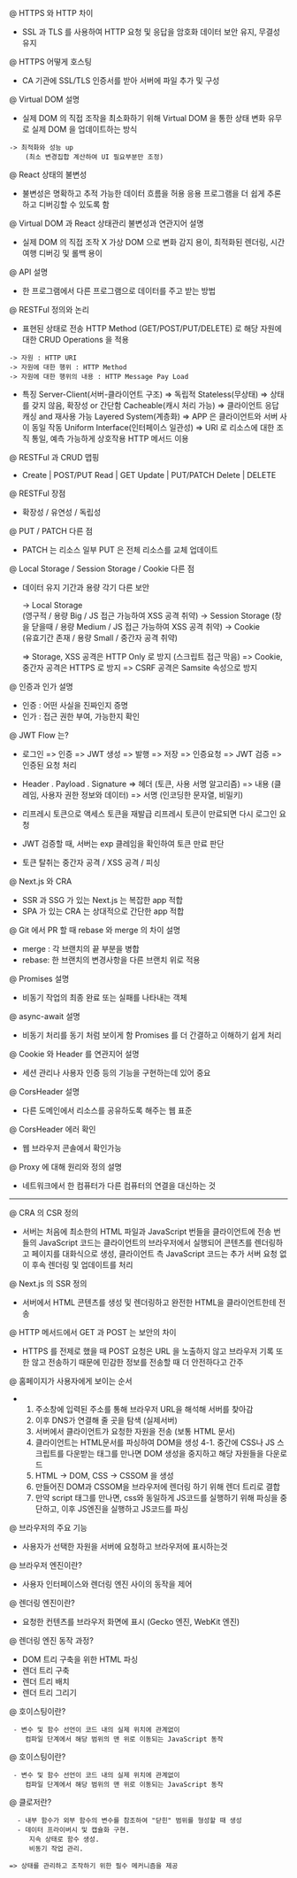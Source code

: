 @ HTTPS 와 HTTP 차이

   - SSL 과 TLS 를 사용하여 HTTP 요청 및 응답을 암호화
      데이터 보안 유지, 무결성 유지


@ HTTPS 어떻게 호스팅

  - CA 기관에 SSL/TLS 인증서를 받아 
      서버에 파일 추가 및 구성


@ Virtual DOM 설명

   - 실제 DOM 의 직접 조작을 최소화하기 위해
       Virtual DOM 을 통한 상태 변화 유무로
     실제 DOM 을 업데이트하는 방식

	-> 최적화와 성능 up 
	    (최소 변경집합 계산하여 UI 필요부분만 조정)


@ React 상태의 불변성

   - 불변성은 명확하고 추적 가능한 데이터 흐름을 허용
      응용 프로그램을 더 쉽게 추론하고 디버깅할 수 있도록 함


@ Virtual DOM 과 React 상태관리 불변성과 연관지어 설명

   - 실제 DOM 의 직접 조작 X
     가상 DOM 으로 변화 감지 용이, 
     최적화된 렌더링, 시간여행 디버깅 및 롤백 용이


@ API 설명

   - 한 프로그램에서 다른 프로그램으로 데이터를 주고 받는 방법


@ RESTFul 정의와 논리

   - 표현된 상태로 전송
      HTTP Method (GET/POST/PUT/DELETE) 로
    해당 자원에 대한 CRUD Operations 을 적용

	-> 자원 : HTTP URI
	-> 자원에 대한 행위 : HTTP Method
	-> 자원에 대한 행위의 내용 : HTTP Message Pay Load 

  - 특징
	Server-Client(서버-클라이언트 구조) => 독립적
	Stateless(무상태) => 상태를 갖지 않음, 확장성 or 간단함
	Cacheable(캐시 처리 가능) => 클라이언트 응답 캐싱 and 재사용 가능
	Layered System(계층화) => APP 은 클라이언트와 서버 사이 동일 작동
	Uniform Interface(인터페이스 일관성)
	 => URI 로 리소스에 대한 조직 통일, 예측 가능하게 상호작용 
                  HTTP 메서드 이용


@ RESTFul 과 CRUD 맵핑

   - Create | POST/PUT
    Read   | GET
    Update | PUT/PATCH
    Delete | DELETE


@ RESTFul 장점

  - 확장성 / 유연성 / 독립성

@ PUT / PATCH 다른 점

  - PATCH 는 리소스 일부
    PUT 은 전체 리소스를 교체 업데이트

@ Local Storage / Session Storage / Cookie 다른 점

  - 데이터 유지 기간과 용량
      각기 다른 보안

 	-> Local Storage   
		(영구적 / 용량 Big / JS 접근 가능하여 XSS 공격 취약)
 	-> Session Storage 
		(창을 닫을때 / 용량 Medium / JS 접근 가능하여 XSS 공격 취약)
 	-> Cookie	   
		(유효기간 존재 / 용량 Small / 중간자 공격 취약)


	=> Storage, XSS 공격은 HTTP Only 로 방지 (스크립트 접근 막음)
	=> Cookie, 중간자 공격은 HTTPS 로 방지
	=>         CSRF 공격은 Samsite 속성으로 방지

@ 인증과 인가 설명

  - 인증 : 어떤 사실을 진짜인지 증명
  - 인가 : 접근 권한 부여, 가능한지 확인

@ JWT Flow 는?

  - 로그인 => 인증 => JWT 생성 => 발행 => 저장 
	=> 인증요청 => JWT 검증 => 인증된 요청 처리

   - Header . Payload . Signature
	=> 헤더 (토큰, 사용 서명 알고리즘)
	=> 내용 (클레임, 사용자 권한 정보와 데이터)
	=> 서명 (인코딩한 문자열, 비밀키)

  - 리프레시 토큰으로 액세스 토큰을 재발급
    리프레시 토큰이 만료되면 다시 로그인 요청

  - JWT 검증할 때, 서버는 exp 클레임을 확인하여 토큰 만료 판단

  - 토큰 탈취는 중간자 공격 / XSS 공격 / 피싱


@ Next.js 와 CRA 

   - SSR 과 SSG 가 있는 Next.js 는 복잡한 app 적합
   - SPA 가 있는 CRA 는 상대적으로 간단한 app 적합


@ Git 에서 PR 할 때 rebase 와 merge 의 차이 설명

   - merge : 각 브랜치의 끝 부분을 병합
   - rebase: 한 브랜치의 변경사항을 다른 브랜치 위로 적용


@ Promises 설명

   - 비동기 작업의 최종 완료 또는 실패를 나타내는 객체


@ async-await 설명

   - 비동기 처리를 동기 처럼 보이게 함
        Promises 를 더 간결하고 이해하기 쉽게 처리


@ Cookie 와 Header 를 연관지어 설명

   - 세션 관리나 사용자 인증 등의 기능을 구현하는데 있어 중요


@ CorsHeader 설명

   - 다른 도메인에서 리소스를 공유하도록 해주는 웹 표준


@ CorsHeader 에러 확인

   - 웹 브라우저 콘솔에서 확인가능


@ Proxy 에 대해 원리와 정의 설명

   - 네트워크에서 한 컴퓨터가 다른 컴퓨터의 연결을 대신하는 것

---

@ CRA 의 CSR 정의

   - 서버는 처음에 최소한의 HTML 파일과 JavaScript 번들을 클라이언트에 전송 
     번들의 JavaScript 코드는 클라이언트의 브라우저에서 실행되어 콘텐츠를 렌더링하고 
       페이지를 대화식으로 생성, 클라이언트 측 JavaScript 코드는 추가 서버 요청 없이 
       후속 렌더링 및 업데이트를 처리

@ Next.js 의 SSR 정의

   - 서버에서 HTML 콘텐츠를 생성 및 렌더링하고 완전한 HTML을 클라이언트한테 전송


@ HTTP 메서드에서 GET 과 POST 는 보안의 차이

   - HTTPS 를 전제로 했을 때 POST 요청은 URL 을 노출하지 않고 브라우저 기록 또한
     않고 전송하기 때문에 민감한 정보를 전송할 때 더 안전하다고 간주

@ 홈페이지가 사용자에게 보이는 순서

   - 1. 주소창에 입력된 주소를 통해 브라우저 URL을 해석해 서버를 찾아감
     2. 이후 DNS가 연결해 줄 곳을 탐색 (실제서버)
     3. 서버에서 클라이언트가 요청한 자원을 전송 (보통 HTML 문서)
     4. 클라이언트는 HTML문서를 파싱하여 DOM을 생성
     	4-1. 중간에 CSS나 JS 스크립트를 다운받는 태그를 만나면 
	     DOM 생성을 중지하고 해당 자원들을 다운로드
     5. HTML -> DOM, CSS -> CSSOM 을 생성
     6. 만들어진 DOM과 CSSOM을 브라우저에 렌더링 하기 위해 렌더 트리로 결합
     7. 만약 script 태그를 만나면, css와 동일하게 JS코드를 실행하기 위해 
          파싱을 중단하고, 이후 JS엔진을 실행하고 JS코드를 파싱

@ 브라우저의 주요 기능

   - 사용자가 선택한 자원을 서버에 요청하고 브라우저에 표시하는것

@ 브라우저 엔진이란?

   - 사용자 인터페이스와 렌더링 엔진 사이의 동작을 제어

@ 렌더링 엔진이란?

   - 요청한 컨텐츠를 브라우저 화면에 표시
	(Gecko 엔진, WebKit 엔진)

@ 렌더링 엔진 동작 과정?

   - DOM 트리 구축을 위한 HTML 파싱
   - 렌더 트리 구축
   - 렌더 트리 배치
   - 렌더 트리 그리기

@ 호이스팅이란?

     - 변수 및 함수 선언이 코드 내의 실제 위치에 관계없이 
        컴파일 단계에서 해당 범위의 맨 위로 이동되는 JavaScript 동작



@ 호이스팅이란?

     - 변수 및 함수 선언이 코드 내의 실제 위치에 관계없이 
        컴파일 단계에서 해당 범위의 맨 위로 이동되는 JavaScript 동작


@ 클로저란?

      - 내부 함수가 외부 함수의 변수를 참조하여 "닫힌" 범위를 형성할 때 생성
      - 데이터 프라이버시 및 캡슐화 구현.
         지속 상태로 함수 생성.
         비동기 작업 관리.

	=> 상태를 관리하고 조작하기 위한 필수 메커니즘을 제공









